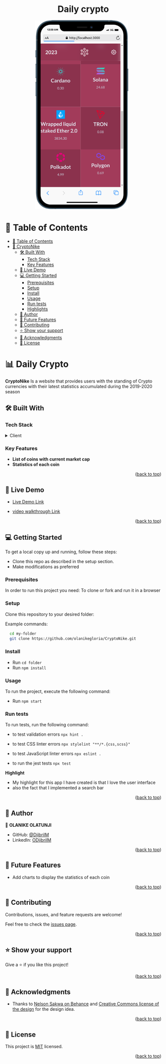 <a name="readme-top"></a>

<div align="center">
  <h1 style="border-bottom: none;">Daily  crypto</h1>
</div>

<div align="center">
  <img src="./mobile.png" alt="Screenshot 1" width="300" style="display: inline-block; margin-right: 10px;">
</div>


<!-- TABLE OF CONTENTS -->

# 📗 Table of Contents

- [📗 Table of Contents](#-table-of-contents)
- [📖 CryptoNike ](#CryptoNike)
  - [🛠 Built With ](#-built-with-)
    - [Tech Stack ](#tech-stack-)
    - [Key Features ](#key-features-)
  - [🚀 Live Demo ](#-live-demo-)
  - [💻 Getting Started ](#-getting-started-)
    - [Prerequisites](#prerequisites)
    - [Setup](#setup)
    - [Install](#install)
    - [Usage](#usage)
    - [Run tests](#run-tests)
     - [Highlights](#highlights)
  - [👥 Author ](#-author-)
  - [🔭 Future Features ](#-future-features-)
  - [🤝 Contributing ](#-contributing-)
  - [⭐️ Show your support ](#️-show-your-support-)
  - [🙏 Acknowledgments ](#-acknowledgments-)
  - [📝 License ](#-license-)

<!-- PROJECT DESCRIPTION -->

# 📊 Daily Crypto <a name="about-project"></a>

**CryptoNike** Is a website that provides users with the standing of Crypto currencies with their latest statistics accumulated during the 2019-2020 season

## 🛠 Built With <a name="built-with"></a>

### Tech Stack <a name="tech-stack"></a>


<details>
  <summary>Client</summary>
  <ul>
    <li><a href="https://reactjs.org/">React.js</a></li>
    <li><a href="https://tailwindcss.com/docs/guides/create-react-app">Tailwind Css</a></li>
    <li><a href="https://www.css3.com/">CSS</a></li>
  </ul>
</details>


<!-- Features -->

### Key Features <a name="key-features"></a>

- **List of coins with current market cap**
- **Statistics of each coin** 

<p align="right">(<a href="#readme-top">back to top</a>)</p>

<!-- LIVE DEMO -->

## 🚀 Live Demo <a name="live-demo"></a>

- [Live Demo Link](https://react-capstone-liard.vercel.app/
)

- [video walkthrough Link](https://www.loom.com/share/e8dd0915a33f4564a0ffcd64121abe29)

<p align="right">(<a href="#readme-top">back to top</a>)</p>

<!-- GETTING STARTED -->

## 💻 Getting Started <a name="getting-started"></a>

To get a local copy up and running, follow these steps:

- Clone this repo as described in the setup section. 
- Make modifications as preferred

### Prerequisites

In order to run this project you need: To clone or fork and run it in a browser

### Setup

Clone this repository to your desired folder:

Example commands:

```sh
  cd my-folder
  git clone https://github.com/olanikegloria/CryptoNike.git
```

### Install

- Run ` cd folder `
- Run ` npm install `

### Usage

To run the project, execute the following command:

- Run `npm start`

### Run tests

To run tests, run the following command:

- to test validation errors `npx hint .`

- to test CSS linter errors `npx stylelint "**/*.{css,scss}"`

- to test JavaScript linter errors  `npx eslint .`

- to run the jest tests `npx test`

**Highlight**
- My highlight for this app I have created is that I love the user interface
- also the fact that I implemented a search bar

<p align="right">(<a href="#readme-top">back to top</a>)</p>

<!-- AUTHORS -->

## 👥 Author <a name="author"></a>

👤 **OLANIKE OLATUNJI**

- GitHub: [@DjibrilM](https://github.com/DjibrilM)
- LinkedIn: [ODjibrilM](https://www.linkedin.com/in/djibril-mugisho/)

<p align="right">(<a href="#readme-top">back to top</a>)</p>

<!-- FUTURE FEATURES -->

## 🔭 Future Features <a name="future-features"></a>

- Add charts to display the statistics of each coin

<p align="right">(<a href="#readme-top">back to top</a>)</p>
<!-- CONTRIBUTING -->

## 🤝 Contributing <a name="contributing"></a>

Contributions, issues, and feature requests are welcome!

Feel free to check the [issues page](https://github.com/olanikegloria/CryptoNike/issues).

<p align="right">(<a href="#readme-top">back to top</a>)</p>

<!-- SUPPORT -->

## ⭐️ Show your support <a name="support"></a>

Give a ⭐️ if you like this project!

<p align="right">(<a href="#readme-top">back to top</a>)</p>

<!-- ACKNOWLEDGEMENTS -->

## 🙏 Acknowledgments <a name="acknowledgements"></a>

- Thanks to  [Nelson Sakwa on Behance](https://www.behance.net/sakwadesignstudio) and [Creative Commons license of the design](https://creativecommons.org/licenses/by-nc/4.0/) for the design idea.

<p align="right">(<a href="#readme-top">back to top</a>)</p>


## 📝 License <a name="license"></a>

This project is [MIT](LICENE) licensed.

<p align="right">(<a href="#readme-top">back to top</a>)</p>
